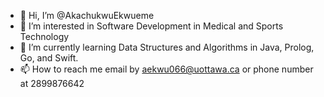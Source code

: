 - 👋 Hi, I’m @AkachukwuEkwueme
- 👀 I’m interested in Software Development in Medical and Sports Technology
- 🌱 I’m currently learning Data Structures and Algorithms in Java, Prolog, Go, and Swift.
- 📫 How to reach me email by aekwu066@uottawa.ca or phone number at 2899876642

<!---
AkachukwuEkwueme/AkachukwuEkwueme is a ✨ special ✨ repository because its `README.md` (this file) appears on your GitHub profile.
You can click the Preview link to take a look at your changes.
--->
